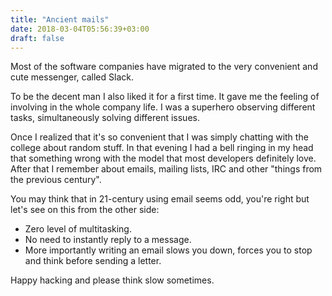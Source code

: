 ```yaml
---
title: "Ancient mails"
date: 2018-03-04T05:56:39+03:00
draft: false
---
```


Most of the software companies have migrated to the very convenient and cute
messenger, called Slack.

To be the decent man I also liked it for a first time. It gave me the feeling
of involving in the whole company life. I was a superhero observing different
tasks, simultaneously solving different issues.

Once I realized that it's so convenient that I was simply chatting with the
college about random stuff. In that evening I had a bell ringing in my head
that something wrong with the model that most developers definitely love.
After that I remember about emails, mailing lists, IRC and other "things from
the previous century".

You may think that in 21-century using email seems odd, you're right but let's
see on this from the other side:

* Zero level of multitasking.
* No need to instantly reply to a message.
* More importantly writing an email slows you down, forces you to stop and
  think before sending a letter.

Happy hacking and please think slow sometimes.
